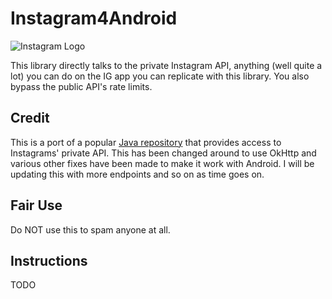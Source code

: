 # Instagram4Android

![Instagram Logo](https://upload.wikimedia.org/wikipedia/commons/thumb/e/e7/Instagram_logo_2016.svg/1024px-Instagram_logo_2016.svg.png)

This library directly talks to the private Instagram API, anything (well quite a lot) you can do on the IG app you can replicate with this library.  You also bypass the public API's rate limits. 

## Credit
This is a port of a popular [Java repository](https://github.com/brunocvcunha/instagram4j) that provides access to Instagrams' private API.  This has been changed around to use OkHttp and various other fixes have been made to make it work with Android.  I will be updating this with more endpoints and so on as time goes on.

## Fair Use
Do NOT use this to spam anyone at all.

## Instructions
TODO
